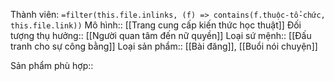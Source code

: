Thành viên: `=filter(this.file.inlinks, (f) => contains(f.thuộc-tổ-chức, this.file.link))`
Mô hình:: [[Trang cung cấp kiến thức học thuật]]
Đối tượng thụ hưởng:: [[Người quan tâm đến nữ quyền]]
Loại sứ mệnh:: [[Đấu tranh cho sự công bằng]]
Loại sản phẩm:: [[Bài đăng]], [[Buổi nói chuyện]]

Sản phẩm phù hợp::